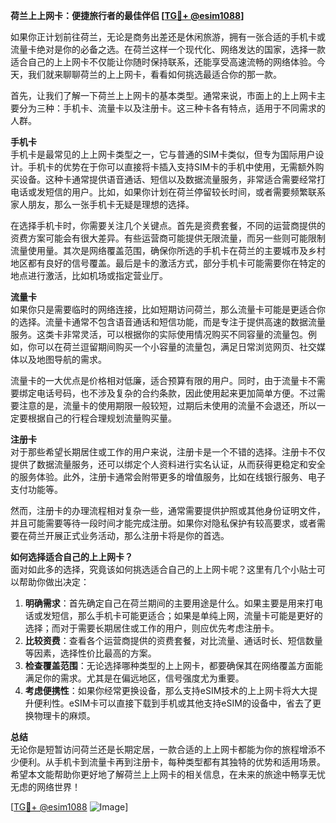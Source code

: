 **荷兰上上网卡：便捷旅行者的最佳伴侣 [[TG💪+ @esim1088](https://t.me/s/esim1088)]**

如果你正计划前往荷兰，无论是商务出差还是休闲旅游，拥有一张合适的手机卡或流量卡绝对是你的必备之选。在荷兰这样一个现代化、网络发达的国家，选择一款适合自己的上上网卡不仅能让你随时保持联系，还能享受高速流畅的网络体验。今天，我们就来聊聊荷兰的上上网卡，看看如何挑选最适合你的那一款。

首先，让我们了解一下荷兰上上网卡的基本类型。通常来说，市面上的上上网卡主要分为三种：手机卡、流量卡以及注册卡。这三种卡各有特点，适用于不同需求的人群。

**手机卡**  
手机卡是最常见的上上网卡类型之一，它与普通的SIM卡类似，但专为国际用户设计。手机卡的优势在于你可以直接将卡插入支持SIM卡的手机中使用，无需额外购买设备。这种卡通常提供语音通话、短信以及数据流量服务，非常适合需要经常打电话或发短信的用户。比如，如果你计划在荷兰停留较长时间，或者需要频繁联系家人朋友，那么一张手机卡无疑是理想的选择。

在选择手机卡时，你需要关注几个关键点。首先是资费套餐，不同的运营商提供的资费方案可能会有很大差异。有些运营商可能提供无限流量，而另一些则可能限制流量使用量。其次是网络覆盖范围，确保你所选的手机卡在荷兰的主要城市及乡村地区都有良好的信号覆盖。最后是卡的激活方式，部分手机卡可能需要你在特定的地点进行激活，比如机场或指定营业厅。

**流量卡**  
如果你只是需要临时的网络连接，比如短期访问荷兰，那么流量卡可能是更适合你的选择。流量卡通常不包含语音通话和短信功能，而是专注于提供高速的数据流量服务。这类卡非常灵活，可以根据你的实际使用情况购买不同容量的流量包。例如，你可以在荷兰逗留期间购买一个小容量的流量包，满足日常浏览网页、社交媒体以及地图导航的需求。

流量卡的一大优点是价格相对低廉，适合预算有限的用户。同时，由于流量卡不需要绑定电话号码，也不涉及复杂的合约条款，因此使用起来更加简单方便。不过需要注意的是，流量卡的使用期限一般较短，过期后未使用的流量不会退还，所以一定要根据自己的行程合理规划流量购买量。

**注册卡**  
对于那些希望长期居住或工作的用户来说，注册卡是一个不错的选择。注册卡不仅提供了数据流量服务，还可以绑定个人资料进行实名认证，从而获得更稳定和安全的服务体验。此外，注册卡通常会附带更多的增值服务，比如在线银行服务、电子支付功能等。

然而，注册卡的办理流程相对复杂一些，通常需要提供护照或其他身份证明文件，并且可能需要等待一段时间才能完成注册。如果你对隐私保护有较高要求，或者需要在荷兰开展正式业务活动，那么注册卡将是你的首选。

**如何选择适合自己的上上网卡？**  
面对如此多的选择，究竟该如何挑选适合自己的上上网卡呢？这里有几个小贴士可以帮助你做出决定：

1. **明确需求**：首先确定自己在荷兰期间的主要用途是什么。如果主要是用来打电话或发短信，那么手机卡可能更适合；如果是单纯上网，流量卡可能是更好的选择；而对于需要长期居住或工作的用户，则应优先考虑注册卡。
2. **比较资费**：查看各个运营商提供的资费套餐，对比流量、通话时长、短信数量等因素，选择性价比最高的方案。
3. **检查覆盖范围**：无论选择哪种类型的上上网卡，都要确保其在网络覆盖方面能满足你的需求。尤其是在偏远地区，信号强度尤为重要。
4. **考虑便携性**：如果你经常更换设备，那么支持eSIM技术的上上网卡将大大提升便利性。eSIM卡可以直接下载到手机或其他支持eSIM的设备中，省去了更换物理卡的麻烦。

**总结**  
无论你是短暂访问荷兰还是长期定居，一款合适的上上网卡都能为你的旅程增添不少便利。从手机卡到流量卡再到注册卡，每种类型都有其独特的优势和适用场景。希望本文能帮助你更好地了解荷兰上上网卡的相关信息，在未来的旅途中畅享无忧无虑的网络世界！

[[TG💪+ @esim1088](https://t.me/s/esim1088) ![Image](https://i.postimg.cc/4NQfJmqS/Snipaste-2025-05-13-00-14-12.png)]